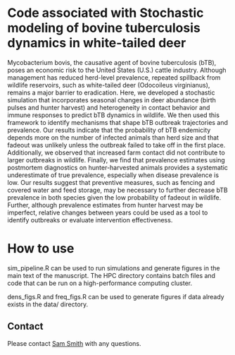 # Code associated with Stochastic modeling of bovine tuberculosis dynamics in white-tailed deer

Mycobacterium bovis, the causative agent of bovine tuberculosis (bTB), poses an economic risk to the United States (U.S.) cattle industry. Although management has reduced herd-level prevalence, repeated spillback from wildlife reservoirs, such as white-tailed deer (Odocoileus virginianus), remains a major barrier to eradication. Here, we developed a stochastic simulation that incorporates seasonal changes in deer abundance (birth pulses and hunter harvest) and heterogeneity in contact behavior and immune responses to predict bTB dynamics in wildlife. We then used this framework to identify mechanisms that shape bTB outbreak trajectories and prevalence. Our results indicate that the probability of bTB endemicity depends more on the number of infected animals than herd size and that fadeout was unlikely unless the outbreak failed to take off in the first place. Additionally, we observed that increased farm contact did not contribute to larger outbreaks in wildlife. Finally, we find that prevalence estimates using postmortem diagnostics on hunter-harvested animals provides a systematic underestimate of true prevalence, especially when disease prevalence is low. Our results suggest that preventive measures, such as fencing and covered water and feed storage, may be necessary to further decrease bTB prevalence in both species given the low probability of fadeout in wildlife. Further, although prevalence estimates from hunter harvest may be imperfect, relative changes between years could be used as a tool to identify outbreaks or evaluate intervention effectiveness.

# How to use

sim_pipeline.R can be used to run simulations and generate figures in the main text of the manuscript. The HPC directory contains batch files and code that can be run on a high-performance computing cluster.

dens_figs.R and freq_figs.R can be used to generate figures if data already exists in the data/ directory.

## Contact
Please contact [Sam Smith](mailto:sm.smith@colostate.edu) with any questions.
